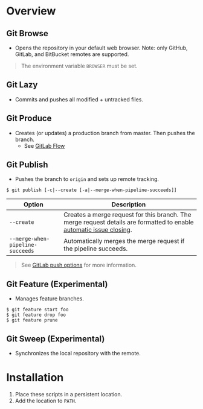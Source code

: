 # Overview
## Git Browse
* Opens the repository in your default web browser. Note: only GitHub, GitLab, and BitBucket remotes are supported.

> The environment variable `BROWSER` must be set.

## Git Lazy
* Commits and pushes all modified + untracked files.

## Git Produce
* Creates (or updates) a production branch from master. Then pushes the branch.
	* See [GitLab Flow](https://docs.gitlab.com/ee/topics/gitlab_flow.html#production-branch-with-gitlab-flow)
	
## Git Publish
* Pushes the branch to `origin` and sets up remote tracking.
```
$ git publish [-c|--create [-a|--merge-when-pipeline-succeeds]]
```

| Option | Description |
| --- | --- |
| `--create` | Creates a merge request for this branch. The merge request details are formatted to enable [automatic issue closing](https://docs.gitlab.com/ee/user/project/issues/managing_issues.html#closing-issues-automatically). |
| `--merge-when-pipeline-succeeds` | Automatically merges the merge request if the pipeline succeeds. |

> See [GitLab push options](https://docs.gitlab.com/ee/user/project/push_options.html) for more information.

## Git Feature (Experimental)
* Manages feature branches.
```
$ git feature start foo
$ git feature drop foo
$ git feature prune
```

## Git Sweep (Experimental)
* Synchronizes the local repository with the remote.

# Installation
1. Place these scripts in a persistent location.
2. Add the location to `PATH`.
